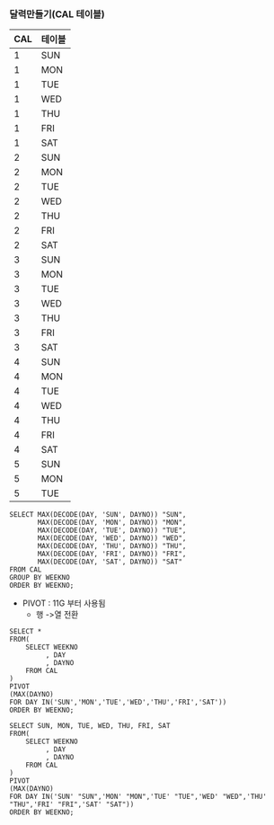 ### 달력만들기(CAL 테이블)
CAL | 테이블
--|--
1|	SUN	|1
1|	MON	|2
1|	TUE	|3
1|	WED	|4
1|	THU	|5
1|	FRI	|6
1|	SAT	|7
2|	SUN	|8
2|	MON	|9
2|	TUE	|10
2|	WED	|11
2|	THU	|12
2|	FRI	|13
2|	SAT	|14
3|	SUN	|15
3|	MON	|16
3|	TUE	|17
3|	WED	|18
3|	THU	|19
3|	FRI	|20
3|	SAT	|21
4|	SUN	|22
4|	MON	|23
4|	TUE	|24
4|	WED	|25
4|	THU	|26
4|	FRI	|27
4|	SAT	|28
5|	SUN	|29
5|	MON	|30
5|	TUE	|31

```
SELECT MAX(DECODE(DAY, 'SUN', DAYNO)) "SUN",
       MAX(DECODE(DAY, 'MON', DAYNO)) "MON",
       MAX(DECODE(DAY, 'TUE', DAYNO)) "TUE",
       MAX(DECODE(DAY, 'WED', DAYNO)) "WED",
       MAX(DECODE(DAY, 'THU', DAYNO)) "THU",
       MAX(DECODE(DAY, 'FRI', DAYNO)) "FRI",
       MAX(DECODE(DAY, 'SAT', DAYNO)) "SAT"
FROM CAL
GROUP BY WEEKNO
ORDER BY WEEKNO;
```


- PIVOT : 11G 부터 사용됨
	- 행 ->열 전환
```
SELECT * 
FROM(
    SELECT WEEKNO
         , DAY
         , DAYNO
    FROM CAL
)   
PIVOT
(MAX(DAYNO)
FOR DAY IN('SUN','MON','TUE','WED','THU','FRI','SAT'))
ORDER BY WEEKNO;
```

```
SELECT SUN, MON, TUE, WED, THU, FRI, SAT
FROM(
    SELECT WEEKNO
         , DAY
         , DAYNO
    FROM CAL
)   
PIVOT
(MAX(DAYNO)
FOR DAY IN('SUN' "SUN",'MON' "MON",'TUE' "TUE",'WED' "WED",'THU' "THU",'FRI' "FRI",'SAT' "SAT"))
ORDER BY WEEKNO;
```
